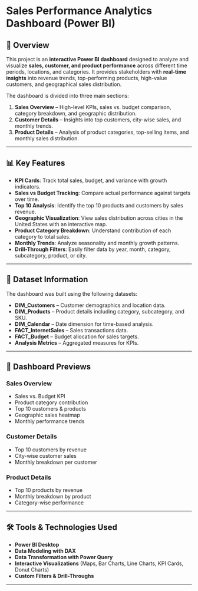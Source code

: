 # Sales Performance Analytics Dashboard (Power BI)

## 📌 Overview
This project is an **interactive Power BI dashboard** designed to analyze and visualize **sales, customer, and product performance** across different time periods, locations, and categories. It provides stakeholders with **real-time insights** into revenue trends, top-performing products, high-value customers, and geographical sales distribution.

The dashboard is divided into three main sections:
1. **Sales Overview** – High-level KPIs, sales vs. budget comparison, category breakdown, and geographic distribution.
2. **Customer Details** – Insights into top customers, city-wise sales, and monthly trends.
3. **Product Details** – Analysis of product categories, top-selling items, and monthly sales distribution.

---

## 📊 Key Features
- **KPI Cards**: Track total sales, budget, and variance with growth indicators.
- **Sales vs Budget Tracking**: Compare actual performance against targets over time.
- **Top 10 Analysis**: Identify the top 10 products and customers by sales revenue.
- **Geographic Visualization**: View sales distribution across cities in the United States with an interactive map.
- **Product Category Breakdown**: Understand contribution of each category to total sales.
- **Monthly Trends**: Analyze seasonality and monthly growth patterns.
- **Drill-Through Filters**: Easily filter data by year, month, category, subcategory, product, or city.

---

## 📂 Dataset Information
The dashboard was built using the following datasets:
- **DIM_Customers** – Customer demographics and location data.
- **DIM_Products** – Product details including category, subcategory, and SKU.
- **DIM_Calendar** – Date dimension for time-based analysis.
- **FACT_InternetSales** – Sales transactions data.
- **FACT_Budget** – Budget allocation for sales targets.
- **Analysis Metrics** – Aggregated measures for KPIs.

---

## 📸 Dashboard Previews
### Sales Overview
- Sales vs. Budget KPI
- Product category contribution
- Top 10 customers & products
- Geographic sales heatmap
- Monthly performance trends

### Customer Details
- Top 10 customers by revenue
- City-wise customer sales
- Monthly breakdown per customer

### Product Details
- Top 10 products by revenue
- Monthly breakdown by product
- Category-wise performance

---

## 🛠️ Tools & Technologies Used
- **Power BI Desktop**
- **Data Modeling with DAX**
- **Data Transformation with Power Query**
- **Interactive Visualizations** (Maps, Bar Charts, Line Charts, KPI Cards, Donut Charts)
- **Custom Filters & Drill-Throughs**

---


